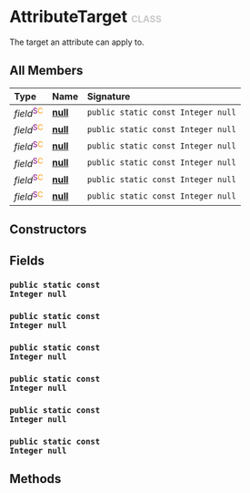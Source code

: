 # AttributeTarget <font color="#C8C8C8" size="3">CLASS</font>

The target an attribute can apply to.

## All Members
|**Type**|**Name**|**Signature**
|:-------|:-------|:------------
|*field*<font color="#800080"><sup>S</sup></font><font color="#FF9900"><sup>C</sup></font>|<a href="#f-null"><b>null</b></a>|`public static const Integer null`
|*field*<font color="#800080"><sup>S</sup></font><font color="#FF9900"><sup>C</sup></font>|<a href="#f-null"><b>null</b></a>|`public static const Integer null`
|*field*<font color="#800080"><sup>S</sup></font><font color="#FF9900"><sup>C</sup></font>|<a href="#f-null"><b>null</b></a>|`public static const Integer null`
|*field*<font color="#800080"><sup>S</sup></font><font color="#FF9900"><sup>C</sup></font>|<a href="#f-null"><b>null</b></a>|`public static const Integer null`
|*field*<font color="#800080"><sup>S</sup></font><font color="#FF9900"><sup>C</sup></font>|<a href="#f-null"><b>null</b></a>|`public static const Integer null`
|*field*<font color="#800080"><sup>S</sup></font><font color="#FF9900"><sup>C</sup></font>|<a href="#f-null"><b>null</b></a>|`public static const Integer null`

## Constructors

## Fields
<a name="f-null"></a>
### <code>public static const Integer null</code>
<a name="f-null"></a>
### <code>public static const Integer null</code>
<a name="f-null"></a>
### <code>public static const Integer null</code>
<a name="f-null"></a>
### <code>public static const Integer null</code>
<a name="f-null"></a>
### <code>public static const Integer null</code>
<a name="f-null"></a>
### <code>public static const Integer null</code>

## Methods
